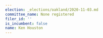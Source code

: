 ```yaml
---
election: _elections/oakland/2020-11-03.md
committee_name: None registered
filer_id: ''
is_incumbent: false
name: Ken Houston
---
```

